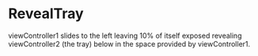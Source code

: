 # RevealTray
viewController1 slides to the left leaving 10% of itself exposed revealing viewController2 (the tray) below in the space provided by viewController1. 
